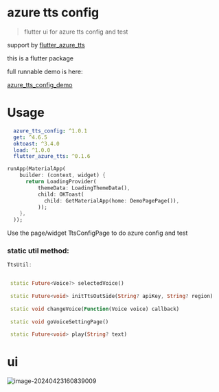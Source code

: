 # azure tts config 

>  flutter ui for azure tts config and test

support by [flutter_azure_tts](https://pub.dev/packages/flutter_azure_tts)

this is a flutter package

full runnable demo is here: 

[azure_tts_config_demo](https://github.com/hss01248/azure_tts_config_demo)

# Usage 

```yaml
  azure_tts_config: ^1.0.1
  get: ^4.6.5
  oktoast: ^3.4.0
  load: ^1.0.0
  flutter_azure_tts: ^0.1.6
```



```dart
runApp(MaterialApp(
    builder: (context, widget) {
      return LoadingProvider(
          themeData: LoadingThemeData(),
          child: OKToast(
            child: GetMaterialApp(home: DemoPagePage()),
          ));
    },
  ));
```

Use the page/widget TtsConfigPage to do azure config and test

### static util method:

```dart
TtsUtil:


 static Future<Voice?> selectedVoice()
   
 static Future<void> initTtsOutSide(String? apiKey, String? region) 
   
 static void changeVoice(Function(Voice voice) callback)
   
 static void goVoiceSettingPage()
   
 static Future<void> play(String? text)
```



# ui

![image-20240423160839009](https://cdn.jsdelivr.net/gh/shuiniuhss/myimages@main/imagemac3/image-20240423160839009.png)



